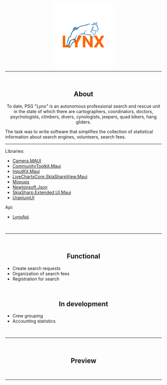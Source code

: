  
<p align="center">
      <img src="./Lynx/Resources/Splash/lynx.svg" width="200" height="200" />
</p>

---

<br>
<h2 align="center">About</h2>
<p align="center">
To date, PSG "Lynx" is an autonomous professional search and rescue unit in the state of which there are cartographers, coordinators, doctors, psychologists, climbers, divers, cynologists, jeepers, quad bikers, hang gliders.
  
The task was to write software that simplifies the collection of statistical information about search engines, volunteers, search fees.
</p>
<p>
  
---
Libraries:
- <a href="https://www.nuget.org/packages/Camera.MAUI">Camera.MAUI</a>
- <a href="https://learn.microsoft.com/en-us/dotnet/communitytoolkit/maui/">CommunityToolkit.Maui</a> 
- <a href="https://enisn-projects.io/docs/en/inputkit/latest">InputKit.Maui</a>
- <a href="https://www.nuget.org/packages/LiveChartsCore.SkiaSharpView.Maui/">LiveChartsCore.SkiaSharpView.Maui</a>
- <a href="https://www.nuget.org/packages/Mopups/"> Mopups </a>
- <a href="https://www.nuget.org/packages/Newtonsoft.Json/"> Newtonsoft.Json</a>
- <a href="https://www.nuget.org/packages/SkiaSharp.Extended.UI.Maui"> SkiaSharp.Extended.UI.Maui </a>
- <a href="https://enisn-projects.io/docs/en/uranium/latest">UraniumUI</a>
 
Api:
- <a href="https://github.com/ITKory/lynxApi">LynxApi</a>
</p>
<br>

---

<br>
<h2 align="center">Functional</h2>
<p>

- Create search requests
- Organization of search fees
- Registration for search
 

</p>
<br>
<h2 align="center">In development</h2>
<p>

- Crew grouping
- Accounting statistics
 
</p>
</br>

---

<br>
<h2 align="center">Preview</h2>
<p>

 

</p>
<br>

 
 

 

---

<div align="center">

 

</div>
